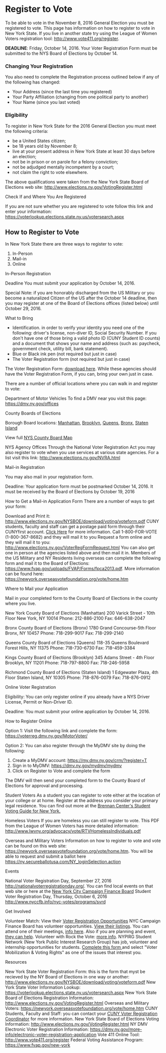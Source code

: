 
# Register to Vote

To be able to vote in the November 8, 2016 General Election you must be registered to vote. This page has information on how to register to vote in New York State. If you live in another state try using the League of Women Voters registration tool: http://www.vote411.org/register.

**DEADLINE**: Friday, October 14, 2016. Your Voter Registration Form must be submitted to the NYS Board of Elections by October 14.

### Changing Your Registration
You also need to complete the Registration process outlined below if any of the following has changed:
* Your Address (since the last time you registered)
* Your Party Affiliation (changing from one political party to another)
* Your Name (since you last voted)

### Eligibility

To register in New York State for the 2016 General Election you must meet the following criteria:

* be a United States citizen;
* be 18 years old by November 8;
* live at your present address in New York State at least 30 days before an election;
* not be in prison or on parole for a felony conviction;
* not be adjudged mentally incompetent by a court;
* not claim the right to vote elsewhere.

The above qualifications were taken from the New York State Board of Elections web site: http://www.elections.ny.gov/VotingRegister.html


Check If and Where You Are Registered

If you are not sure whether you are registered to vote follow this link and enter your information: 
https://voterlookup.elections.state.ny.us/votersearch.aspx


## How to Register to Vote

In New York State there are three ways to register to vote:

1. In-Person
2. Mail-in
3. Online

In-Person Registration

Deadline
You must submit your application by October 14, 2016. 

Special Note: if you are honorably discharged from the US Military or you become a naturalized Citizen of the US after the October 14 deadline, then you may register at one of the Board of Elections offices (listed below) until October 29, 2016.

What to Bring

* Identification. in order to verify your identity you need one of the following: driver's license, non-diver ID, Social Security Number. If you don't have one of those bring a valid photo ID (CUNY Student ID counts) and a document that shows your name and address (such as: paycheck, government check, utility bill, bank statement).
* Blue or Black ink pen (not required but just in case)
* The Voter Registration form (not required but just in case)


The Voter Registration Form: <a href="http://www.elections.ny.gov/NYSBOE/download/voting/voteform.pdf">download here</a>. While these agencies should have the Voter Registration Form, if you can, bring your own just in case.

There are a number of official locations where you can walk in and register to vote:

Department of Motor Vehicles
To find a DMV near you visit this page: <a href="https://dmv.ny.gov/offices">https://dmv.ny.gov/offices</a>


County Boards of Elections

Borough Board locations: <a href="http://www.elections.ny.gov:8080/plsql_browser/county_boards?county_in=New+York">Manhattan</a>, <a href="http://www.elections.ny.gov:8080/plsql_browser/county_boards?county_in=Kings">Brooklyn</a>, <a href="http://www.elections.ny.gov:8080/plsql_browser/county_boards?county_in=Queens">Queens</a>, <a href="http://www.elections.ny.gov:8080/plsql_browser/county_boards?county_in=Bronx">Bronx</a>, <a href="http://www.elections.ny.gov:8080/plsql_browser/county_boards?county_in=Richmond">Staten Island</a>

View full <a href="http://www.elections.ny.gov/CountyBoards.html">NYS County Board Map</a>

NYS Agency Offices
Through the National Voter Registration Act you may also register to vote when you use services at various state agencies. For a list visit this link: <a href="http://www.elections.ny.gov/NVRA.html">http://www.elections.ny.gov/NVRA.html</a>



Mail-in Registration

You may also mail in your registration form.

Deadline: Your application form must be postmarked October 14, 2016. It must be received by the Board of Elections by October 19, 2016

How to Get a Mail-in Application Form
There are a number of ways to get your form:

Download and Print it: <a href="http://www.elections.ny.gov/NYSBOE/download/voting/voteform.pdf">http://www.elections.ny.gov/NYSBOE/download/voting/voteform.pdf</a>
CUNY students, faculty and staff can get a postage paid form through their CUNYfirst account. <a href="http://www2.cuny.edu/about/administration/offices/government-relations/register-to-vote/">Click Here</a> for more information.
Call 1-800-FOR-VOTE (1-800-367-8682)  and they will mail it to you
Request a form online and they will mail it to you: <a href="http://www.elections.ny.gov/VoterRegFormRequest.html">http://www.elections.ny.gov/VoterRegFormRequest.html</a>
You can also get one in person at the agencies listed above and then mail it in.
Members of the US Military and NY Residents living overseas can complete the following form and mail it to the Board of Elections: <a href="https://www.fvap.gov/uploads/FVAP/Forms/fpca2013.pdf">https://www.fvap.gov/uploads/FVAP/Forms/fpca2013.pdf</a>. More information can be found here: <a href="https://newyork.overseasvotefoundation.org/vote/home.htm">https://newyork.overseasvotefoundation.org/vote/home.htm</a>

Where to Mail your Application

Mail in your completed form to the County Board of Elections in the county where you live.


New York County Board of Elections (Manhattan)
200 Varick Street - 10th Floor
New York, NY 10014
Phone: 212-886-2100
Fax: 646-638-2047 

Bronx County Board of Elections (Bronx)
1780 Grand Concourse-5th Floor
Bronx, NY 10457
Phone: 718-299-9017
Fax: 718-299-2140 


Queens County Board of Elections (Queens)
118-35 Queens Boulevard
Forest Hills, NY 11375
Phone: 718-730-6730
Fax: 718-459-3384 


Kings County Board of Elections (Brooklyn)
345 Adams Street - 4th Floor
Brooklyn, NY 11201
Phone: 718-797-8800
Fax: 718-246-5958 

Richmond County Board of Elections (Staten Island)
1 Edgewater Plaza, 4th Floor
Staten Island, NY 10305
Phone: 718-876-0079
Fax: 718-876-0912 


Online Voter Registration

Eligibility: You can only register online if you already have a NYS Driver License, Permit or Non-Driver ID. 

Deadline: You must submit your online application by October 14, 2016.

How to Register Online

Option 1: Visit the following link and complete the form: <a href="https://voterreg.dmv.ny.gov/MotorVoter/">https://voterreg.dmv.ny.gov/MotorVoter/</a>

Option 2: You can also register through the MyDMV site by doing the following:

1. Create a MyDMV account: <a href="https://my.dmv.ny.gov/crm/?register=T">https://my.dmv.ny.gov/crm/?register=T</a>
2. Sign in to MyDMV: <a href="https://dmv.ny.gov/mydmv/mydmv">https://dmv.ny.gov/mydmv/mydmv</a>
3. Click on Register to Vote and complete the form

The DMV will then send your completed form to the County Board of Elections for approval and processing.

Student Voters
As a student you can register to vote either at the location of your college or at home. Register at the address you consider your primary legal residence. You can find out more at the <a href="https://www.brennancenter.org/analysis/student-voting-guide-new-york">Brennan Center's Student Voting Guide for New York.</a>

Homeless Voters
If you are homeless you can still register to vote. This PDF from the League of Women Voters has more detailed information: <a href="http://www.lwvny.org/advocacy/vote/RTVHomelessIndividuals.pdf">http://www.lwvny.org/advocacy/vote/RTVHomelessIndividuals.pdf</a>

Overseas and Military Voters
Information on how to register to vote and vote can be found on this web site: <a href="https://newyork.overseasvotefoundation.org/vote/home.htm">https://newyork.overseasvotefoundation.org/vote/home.htm</a>. You will be able to request and submit a ballot here <a href="https://ny.secureballotusa.com/NY_loginSelection.action">https://ny.secureballotusa.com/NY_loginSelection.action</a>

Events

National Voter Registration Day, September 27, 2016 <a href="http://nationalvoterregistrationday.org/">http://nationalvoterregistrationday.org/</a>. You can find local events on that web site or here at the <a href="http://www.nyccfb.info/media/advisories/national-effort-register-all-eligible-voters-nyc-votes-joins-partners-help-register">New York City Campaign Finance Board</a>
Student Voter Registration Day, Thursday, October 6, 2016 <a href="http://www.nyccfb.info/nyc-votes/programs/svrd">http://www.nyccfb.info/nyc-votes/programs/svrd</a>


Get Involved

Volunteer Match: View their <a href="https://www.volunteermatch.org/search/?k=voter+registration&searchOpps=&v=false&s=1&o=relevance&l=United+States&r=country&sk=&specialGroupsData.groupSize=&na=&partner=&usafc=#k=voter+registration&v=false&s=1&o=relevance&l=United+States&r=country&sk=&specialGroupsData.groupSize=&na=&partner=&usafc=">Voter Registration Opportunities</a>
NYC Campaign Finance Board has volunteer opportunities. <a href="https://www.volunteermatch.org/search/org860076.jsp#opportunities_tab">View their listings</a>. You can attend one of their meetings, <a href="http://www.nyccfb.info/nyc-votes/vaac-meeting">info here</a>. Also if you are planning and event, <a href="http://www.nyccfb.info/nyc-votes/get-involved">they can help</a>.
Volunteer with Rock the Vote: <a href="http://www.rockthevote.com/get-involved">more info</a>. 
NYPIRG Student Network (New York Public Interest Research Group) has job, volunteer and internship opportunities for students. <a href="http://www.nypirgstudents.org/network/">Complete this form </a>and select "Voter Mobilization &amp; Voting Rights" as one of the issues that interest you.

Resources

New York State Voter Registration Form: this is the form that myst be recieved by the NY Board of Elections in one way or another: <a href="http://www.elections.ny.gov/NYSBOE/download/voting/voteform.pdf">http://www.elections.ny.gov/NYSBOE/download/voting/voteform.pdf</a>
New York State Voter Information Lookup: <a href="https://voterlookup.elections.state.ny.us/votersearch.aspx">https://voterlookup.elections.state.ny.us/votersearch.aspx</a>
New York State Board of Elections Registration Information: <a href="http://www.elections.ny.gov/VotingRegister.html">http://www.elections.ny.gov/VotingRegister.html</a>
Overseas and Military Voters: <a href="https://newyork.overseasvotefoundation.org/vote/home.htm">https://newyork.overseasvotefoundation.org/vote/home.htm</a>
CUNY Students, Faculty and Staff: you can contact your <a href="http://www2.cuny.edu/about/administration/offices/government-relations/register-to-vote/cuny-voter-registration-coordinators/">CUNY Voter Registration Coordinator</a> for more information.
New York State Board of Elections Voting Information: <a href="http://www.elections.ny.gov/VotingRegister.html">http://www.elections.ny.gov/VotingRegister.html</a>
NY DMV Electronic Voter Registration Information: <a href="https://dmv.ny.gov/more-info/electronic-voter-registration-application">https://dmv.ny.gov/more-info/electronic-voter-registration-application</a>
Vote 411 Online Tool: <a href="http://www.vote411.org/register">http://www.vote411.org/register</a>
Federal Voting Assistance Program: <a href="https://www.fvap.gov/new-york">https://www.fvap.gov/new-york</a>
